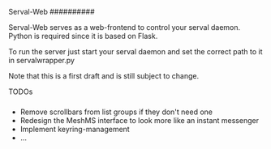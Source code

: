 Serval-Web
##########

Serval-Web serves as a web-frontend to control your serval daemon.
Python is required since it is based on Flask.

To run the server just start your serval daemon and set the correct path to it in servalwrapper.py

Note that this is a first draft and is still subject to change.

TODOs
#####

- Remove scrollbars from list groups if they don't need one
- Redesign the MeshMS interface to look more like an instant messenger
- Implement keyring-management
- ...
